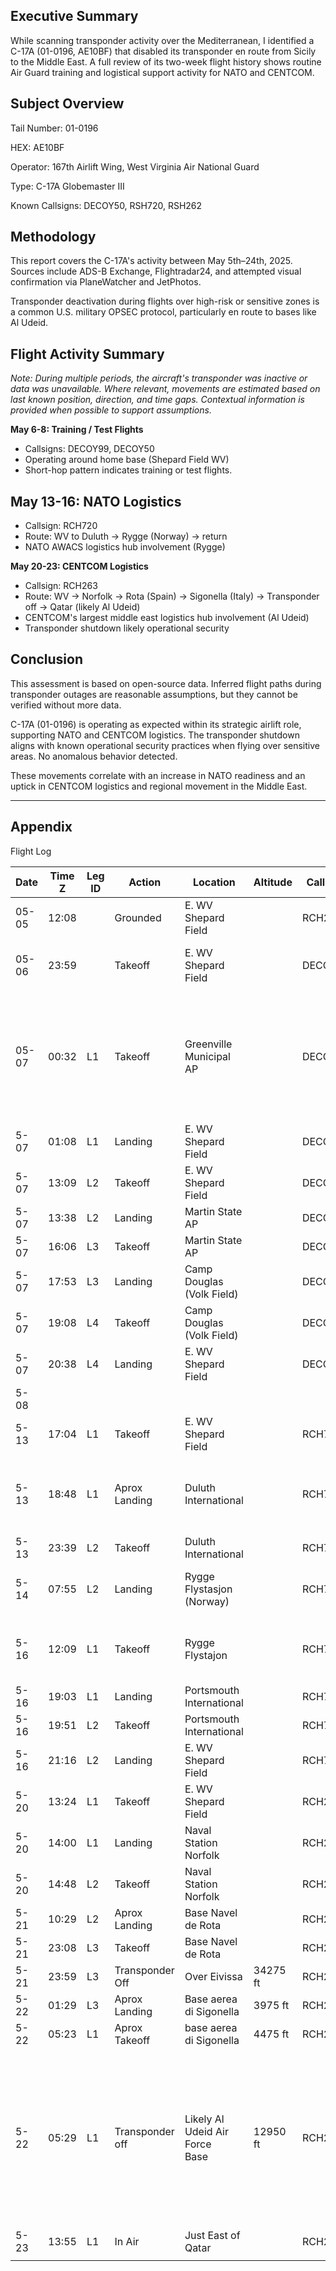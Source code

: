 

## Executive Summary

While scanning transponder activity over the Mediterranean, I identified a C-17A (01-0196, AE10BF) that disabled its transponder en route from Sicily to the Middle East. A full review of its two-week flight history shows routine Air Guard training and logistical support activity for NATO and CENTCOM.

## Subject Overview

Tail Number: 01-0196

HEX: AE10BF

Operator: 167th Airlift Wing, West Virginia Air National Guard

Type: C-17A Globemaster III

Known Callsigns: DECOY50, RSH720, RSH262


## Methodology

This report covers the C-17A's activity between May 5th–24th, 2025. Sources include ADS-B Exchange, Flightradar24, and attempted visual confirmation via PlaneWatcher and JetPhotos.

Transponder deactivation during flights over high-risk or sensitive zones is a common U.S. military OPSEC protocol, particularly en route to bases like Al Udeid.

## Flight Activity Summary

_Note: During multiple periods, the aircraft's transponder was inactive or data was unavailable. Where relevant, movements are estimated based on last known position, direction, and time gaps. Contextual information is provided when possible to support assumptions._

**May 6-8: Training / Test Flights**

- Callsigns: DECOY99, DECOY50
- Operating around home base (Shepard Field WV)
- Short-hop pattern indicates training or test flights.

## May 13-16: NATO Logistics

- Callsign: RCH720
- Route:  WV to Duluth -> Rygge (Norway) -> return
- NATO AWACS logistics hub involvement (Rygge)

**May 20-23: CENTCOM Logistics**

- Callsign: RCH263
- Route: WV -> Norfolk -> Rota (Spain) -> Sigonella (Italy) -> Transponder off -> Qatar (likely Al Udeid)
- CENTCOM's largest middle east logistics hub involvement (Al Udeid)
- Transponder shutdown likely operational security

## Conclusion 

This assessment is based on open-source data. Inferred flight paths during transponder outages are reasonable assumptions, but they cannot be verified without more data.

C-17A (01-0196) is operating as expected within its strategic airlift role, supporting NATO and CENTCOM logistics. The transponder shutdown aligns with known operational security practices when flying over sensitive areas. No anomalous behavior detected. 

These movements correlate with an increase in NATO readiness and an uptick in CENTCOM logistics and regional movement in the Middle East. 


---

## Appendix


Flight Log

| Date  | Time Z | Leg ID | Action          | Location                          | Altitude | Callsign | Notes                                                                                                                                           | Visual Links                               |
| ----- | ------ | ------ | --------------- | --------------------------------- | -------- | -------- | ----------------------------------------------------------------------------------------------------------------------------------------------- | ------------------------------------------ |
| 05-05 | 12:08  |        | Grounded        | E. WV Shepard Field               |          | RCH281   |                                                                                                                                                 |                                            |
| 05-06 | 23:59  |        | Takeoff         | E. WV Shepard Field               |          | DECOY99  | Transponder cuts out at 23:59 over <br>Indiana                                                                                                  |                                            |
| 05-07 | 00:32  | L1     | Takeoff         | Greenville Municipal AP           |          | DECOY99  | Assumed direct flight to Green due<br>to short delay from transponder cut<br>and departure.                                                     |                                            |
| 5-07  | 01:08  | L1     | Landing         | E. WV Shepard Field               |          | DECOY99  |                                                                                                                                                 |                                            |
| 5-07  | 13:09  | L2     | Takeoff         | E. WV Shepard Field               |          | DECOY50  |                                                                                                                                                 |                                            |
| 5-07  | 13:38  | L2     | Landing         | Martin State AP                   |          | DECOY50  |                                                                                                                                                 |                                            |
| 5-07  | 16:06  | L3     | Takeoff         | Martin State AP                   |          | DECOY50  |                                                                                                                                                 |                                            |
| 5-07  | 17:53  | L3     | Landing         | Camp Douglas (Volk Field)         |          | DECOY50  |                                                                                                                                                 |                                            |
| 5-07  | 19:08  | L4     | Takeoff         | Camp Douglas (Volk Field)         |          | DECOY50  |                                                                                                                                                 |                                            |
| 5-07  | 20:38  | L4     | Landing         | E. WV Shepard Field               |          | DECOY50  |                                                                                                                                                 |                                            |
| 5-08  |        |        |                 |                                   |          |          | Transponder Off                                                                                                                                 |                                            |
| 5-13  | 17:04  | L1     | Takeoff         | E. WV Shepard Field               |          | RCH720   |                                                                                                                                                 |                                            |
| 5-13  | 18:48  | L1     | Aprox Landing   | Duluth International              |          | RCH720   | Transponder cuts off but appears like<br>Duluth International approach                                                                          |   
| 5-13  | 23:39  | L2     | Takeoff         | Duluth International              |          | RCH720   |                                                                                                                                                 |                                            |
| 5-14  | 07:55  | L2     | Landing         | Rygge Flystasjon<br>(Norway)<br>  |          | RCH720   | Transponder cuts out over the Artic                                                                                                             |                                            |
| 5-16  | 12:09  | L1     | Takeoff         | Rygge Flystajon                   |          | RCH720   | Strange flight line likely weird <br>transponder noise.                                                                                         |      
| 5-16  | 19:03  | L1     | Landing         | Portsmouth International          |          | RCH720   |                                                                                                                                                 |                                            |
| 5-16  | 19:51  | L2     | Takeoff         | Portsmouth International          |          | RCH720   | Refueled?                                                                                                                                       |                                            |
| 5-16  | 21:16  | L2     | Landing         | E. WV Shepard Field               |          | RCH720   |                                                                                                                                                 |                                            |
| 5-20  | 13:24  | L1     | Takeoff         | E. WV Shepard Field               |          | RCH263   |                                                                                                                                                 |                                            |
| 5-20  | 14:00  | L1     | Landing         | Naval Station Norfolk             |          | RCH263   |                                                                                                                                                 |                                            |
| 5-20  | 14:48  | L2     | Takeoff         | Naval Station Norfolk             |          | RCH263   |                                                                                                                                                 |                                            |
| 5-21  | 10:29  | L2     | Aprox Landing   | Base Navel de Rota                |          | RCH263   |                                                                                                                                                 |      |
| 5-21  | 23:08  | L3     | Takeoff         | Base Navel de Rota                |          | RCH263   |                                                                                                                                                 |                                            |
| 5-21  | 23:59  | L3     | Transponder Off | Over Eivissa                      | 34275 ft | RCH263   |                                                                                                                                                 |                                            |
| 5-22  | 01:29  | L3     | Aprox Landing   | Base aerea di Sigonella           | 3975 ft  | RCH263   |                                                                                                                                                 |  |
| 5-22  | 05:23  | L1     | Aprox Takeoff   | base aerea di Sigonella           | 4475 ft  | RCH263   |                                                                                                                                                 |                                            |
| 5-22  | 05:29  | L1     | Transponder off | Likely Al Udeid Air Force<br>Base | 12950 ft | RCH262   | Flightradar seems to believe it is headed<br>to Qatar. Flying over hot conflict areas is <br>likely why the transponder has been turned<br>off. |                                            |
| 5-23  | 13:55  | L1     | In Air          | Just East of Qatar                |          | RCH263   |                                                                                                                                                 |                                            |
|       |        |        |                 |                                   |          |          |                                                                                                                                                 |                                            |
